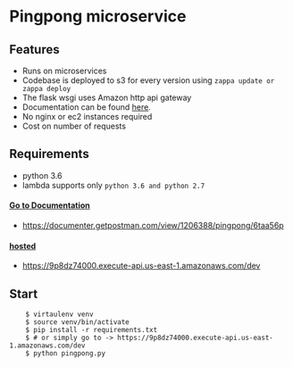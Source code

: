 # Pingpong microservice

## Features

* Runs on microservices
* Codebase is deployed to s3 for every version using `zappa update or zappa deploy`
* The flask wsgi uses Amazon http api gateway
* Documentation can be found [here](https://documenter.getpostman.com/view/1206388/pingpong/6taa56p).
* No nginx or ec2 instances required
* Cost on number of requests


## Requirements

* python 3.6
* lambda supports only `python 3.6 and python 2.7`

#### [Go to Documentation](https://documenter.getpostman.com/view/1206388/pingpong/6taa56p)

* https://documenter.getpostman.com/view/1206388/pingpong/6taa56p

#### [hosted](https://9p8dz74000.execute-api.us-east-1.amazonaws.com/dev)

* https://9p8dz74000.execute-api.us-east-1.amazonaws.com/dev

## Start

```
    $ virtaulenv venv
    $ source venv/bin/activate
    $ pip install -r requirements.txt
    $ # or simply go to -> https://9p8dz74000.execute-api.us-east-1.amazonaws.com/dev
    $ python pingpong.py
```